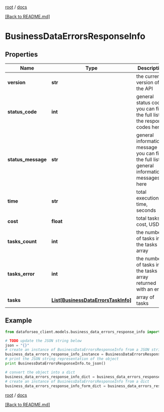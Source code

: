 [root](./../ "root") / [docs](./ "docs")

[[Back to README.md]](./../README.md "[Back to README.md]")

# BusinessDataErrorsResponseInfo

## Properties

Name | Type | Description | Notes
------------ | ------------- | ------------- | -------------
**version** | **str** | the current version of the API | [optional]
**status_code** | **int** | general status code you can find the full list of the response codes here | [optional]
**status_message** | **str** | general informational message you can find the full list of general informational messages here | [optional]
**time** | **str** | total execution time, seconds | [optional]
**cost** | **float** | total tasks cost, USD | [optional]
**tasks_count** | **int** | the number of tasks in the tasks array | [optional]
**tasks_error** | **int** | the number of tasks in the tasks array returned with an error | [optional]
**tasks** | [**List[BusinessDataErrorsTaskInfo]**](BusinessDataErrorsTaskInfo.md) | array of tasks | [optional]

## Example

```python
from dataforseo_client.models.business_data_errors_response_info import BusinessDataErrorsResponseInfo

# TODO update the JSON string below
json = "{}"
# create an instance of BusinessDataErrorsResponseInfo from a JSON string
business_data_errors_response_info_instance = BusinessDataErrorsResponseInfo.from_json(json)
# print the JSON string representation of the object
print BusinessDataErrorsResponseInfo.to_json()

# convert the object into a dict
business_data_errors_response_info_dict = business_data_errors_response_info_instance.to_dict()
# create an instance of BusinessDataErrorsResponseInfo from a dict
business_data_errors_response_info_form_dict = business_data_errors_response_info.from_dict(business_data_errors_response_info_dict)
```

  

[root](./../ "root") / [docs](./ "docs")

[[Back to README.md]](./../README.md "[Back to README.md]")